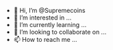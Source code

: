 - 👋 Hi, I’m @Supremecoins
- 👀 I’m interested in ...
- 🌱 I’m currently learning ...
- 💞️ I’m looking to collaborate on ...
- 📫 How to reach me ...

<!---
Supremecoins/Supremecoins is a ✨ special ✨ repository because its `README.md` (this file) appears on your GitHub profile.
You can click the Preview link to take a look at your changes.
--->
